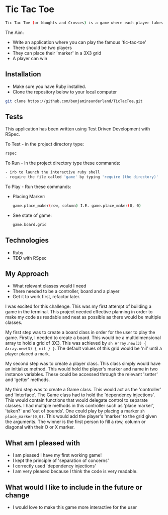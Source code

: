 # Tic Tac Toe

```sh
Tic Tac Toe (or Naughts and Crosses) is a game where each player takes a turn on a 3X3 grid. The winner is the first person to fill a row, column or diagonal with their O or X marker.
```
The Aim:

- Write an application where you can play the famous 'tic-tac-toe'
- There should be two players
- They can place their 'marker' in a 3X3 grid
- A player can win

## Installation

* Make sure you have Ruby installed.
* Clone the repository below to your local computer

```sh
git clone https://github.com/benjaminsunderland/TicTacToe.git
```

## Tests

This application has been written using Test Driven Development with RSpec.

To Test - in the project directory type:

```sh
rspec
```

To Run - In the project directory type these commands:

```sh
- irb to launch the interactive ruby shell
- require the file called 'game' by typing 'require (the directory)'
```

To Play - Run these commands:

- Placing Marker:
  ```sh
  game.place_maker(row, column) I.E. game.place_maker(0, 0)
  ```

- See state of game:
  ```sh
  game.board.grid
  ```

## Technologies

  * Ruby
  * TDD with RSpec

## My Approach

- What relevant classes would I need
- There needed to be a controller, board and a player
- Get it to work first, refactor later.

I was excited for this challenge. This was my first attempt of building a game in the terminal. This project needed effective planning in order to make my code as readable and neat as possible as there would be multiple classes.

My first step was to create a board class in order for the user to play the game. Firstly, I needed to create a board. This would be a multidimensional array to hold a grid of 3X3. This was achieved by ```sh Array.new(3) { Array.new(3) { nil } }```. The default values of this grid would be 'nil' until a player placed a mark.

My second step was to create a player class. This class simply would have an initialize method. This would hold the player's marker and name in two instance variables. These could be accessed through the relevant 'setter' and 'getter' methods.

My third step was to create a Game class. This would act as the 'controller' and 'interface'. The Game class had to hold the 'dependency injections'. This would contain functions that would delegate control to separate classes. I had multiple methods in this controller such as 'place marker', 'taken?' and 'out of bounds'. One could play by placing a marker ```sh place_marker(0,0)```. This would add the player's 'marker' to the grid given the arguments. The winner is the first person to fill a row, column or diagonal with their O or X marker.

## What am I pleased with

- I am pleased I have my first working game!
- I kept the principle of 'separation of concerns'
- I correctly used 'dependency injections'
- I am very pleased because I think the code is very readable.

## What would I like to include in the future or change

- I would love to make this game more interactive for the user
